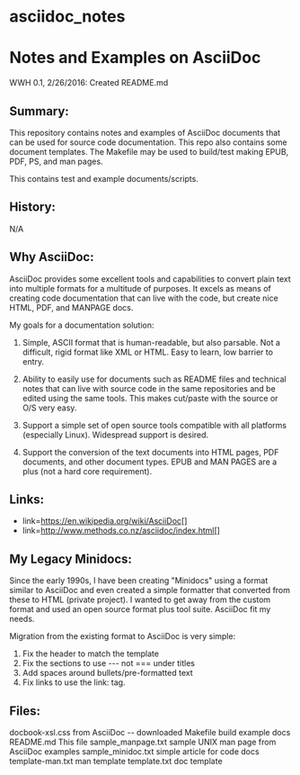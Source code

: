 # asciidoc_notes
Notes and Examples on AsciiDoc
==============================
WWH
0.1, 2/26/2016: Created README.md

Summary:
--------
This repository contains notes and examples of AsciiDoc documents
that can be used for source code documentation.  This repo 
also contains some document templates.  The Makefile may be 
used to build/test making EPUB, PDF, PS, and man pages.

This contains test and example documents/scripts.

History:
--------

N/A

Why AsciiDoc:
-------------

AsciiDoc provides some excellent tools and capabilities to
convert plain text into multiple formats for a multitude of
purposes.  It excels as means of creating code documentation 
that can live with the code, but create nice HTML, PDF, and
MANPAGE docs.

My goals for a documentation solution:

1) Simple, ASCII format that is human-readable, but also parsable.
   Not a difficult, rigid format like XML or HTML.  Easy to 
   learn, low barrier to entry.

2) Ability to easily use for documents such as README files
   and technical notes that can live with source code in the
   same repositories and be edited using the same tools.
   This makes cut/paste with the source or O/S very easy.

3) Support a simple set of open source tools compatible with all 
   platforms (especially Linux).  Widespread support is desired.

4) Support the conversion of the text documents into HTML pages,
   PDF documents, and other document types.  EPUB and MAN PAGES
   are a plus (not a hard core requirement).

Links:
------

* link=https://en.wikipedia.org/wiki/AsciiDoc[]
* link=http://www.methods.co.nz/asciidoc/index.html[]

My Legacy Minidocs:
-------------------

Since the early 1990s, I have been creating "Minidocs" using a 
format similar to AsciiDoc and even created a simple formatter 
that converted from these to HTML (private project).  I wanted 
to get away from the custom format and used an open source format 
plus tool suite.  AsciiDoc fit my needs.  

Migration from the existing format to AsciiDoc is very simple:

1)  Fix the header to match the template
2)  Fix the sections to use --- not === under titles
3)  Add spaces around bullets/pre-formatted text
4)  Fix links to use the link: tag.  

Files:
------

  docbook-xsl.css     from AsciiDoc -- downloaded
  Makefile            build example docs
  README.md           This file
  sample_manpage.txt  sample UNIX man page from AsciiDoc examples
  sample_minidoc.txt  simple article for code docs 
  template-man.txt    man template
  template.txt        doc template

